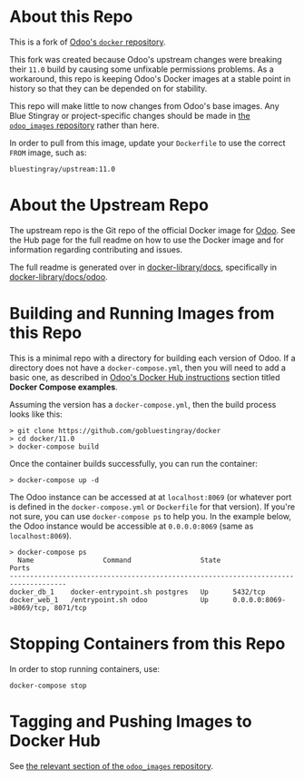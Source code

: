 About this Repo
======

This is a fork of [Odoo's `docker` repository](https://github.com/odoo/docker).

This fork was created because Odoo's upstream changes were breaking their `11.0`
build by causing some unfixable permissions problems. As a workaround, this repo
is keeping Odoo's Docker images at a stable point in history so that they can be
depended on for stability.

This repo will make little to now changes from Odoo's base images. Any
Blue Stingray or project-specific changes should be made in [the `odoo_images`
repository](https://github.com/gobluestingray/odoo_images) rather than here.

In order to pull from this image, update your `Dockerfile` to use the correct
`FROM` image, such as:

```
bluestingray/upstream:11.0
```

About the Upstream Repo
======

The upstream repo is the Git repo of the official Docker image for [Odoo](https://registry.hub.docker.com/_/odoo/). See the Hub page for the full readme on how to use the Docker image and for information regarding contributing and issues.

The full readme is generated over in [docker-library/docs](https://github.com/docker-library/docs), specifically in [docker-library/docs/odoo](https://github.com/docker-library/docs/tree/master/odoo).

Building and Running Images from this Repo
======

This is a minimal repo with a directory for building each version of Odoo. If a
directory does not have a `docker-compose.yml`, then you will need to add a
basic one, as described in [Odoo's Docker Hub instructions](https://hub.docker.com/_/odoo)
section titled **Docker Compose examples**.

Assuming the version has a `docker-compose.yml`, then the build process looks
like this:

```
> git clone https://github.com/gobluestingray/docker
> cd docker/11.0
> docker-compose build
```

Once the container builds successfully, you can run the container:

```
> docker-compose up -d
```

The Odoo instance can be accessed at at `localhost:8069` (or whatever port is
defined in the `docker-compose.yml` or `Dockerfile` for that version). If you're
not sure, you can use `docker-compose ps` to help you. In the example below, the
Odoo instance would be accessible at `0.0.0.0:8069` (same as `localhost:8069`).

```
> docker-compose ps
  Name                 Command                 State                Ports
------------------------------------------------------------------------------------
docker_db_1    docker-entrypoint.sh postgres   Up      5432/tcp
docker_web_1   /entrypoint.sh odoo             Up      0.0.0.0:8069->8069/tcp, 8071/tcp
```

Stopping Containers from this Repo
======

In order to stop running containers, use:

```
docker-compose stop
```

Tagging and Pushing Images to Docker Hub
======

See [the relevant section of the `odoo_images` repository](https://github.com/gobluestingray/odoo_images/#pushing-images-to-docker-hub).
